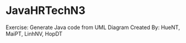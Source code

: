 # JavaHRTechN3
Exercise: Generate Java code from UML Diagram
Created By: HueNT, MaiPT, LinhNV, HopDT

